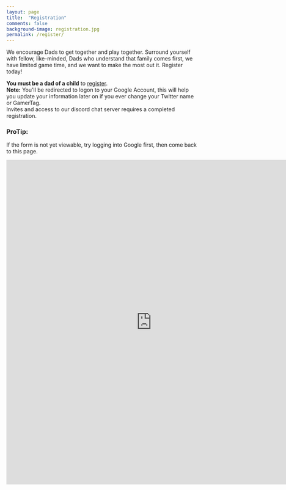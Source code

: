 ```yaml
---
layout: page
title:  "Registration"
comments: false
background-image: registration.jpg
permalink: /register/
---
```

We encourage Dads to get together and play together. Surround yourself with fellow, like-minded, Dads who understand that family comes first, we have limited game time, and we want to make the most out it. Register today!

<div class="alert alert-warning"><strong>You must be a dad of a child</strong> to <a class="alert-link" href="#">register</a>.</div>

<div class="alert alert-info"><strong>Note:</strong> You'll be redirected to logon to your Google Account, this will help you update your information later on if you ever change your Twitter name or GamerTag. </div>
  
<div class="alert alert-primary">
  Invites and access to our discord chat server requires a completed registration.
</div>

<div class="bs-example" data-example-id="contextual-panels">
  <div class="panel panel-success">
    <div class="panel-heading">
      <h3 class="panel-title">ProTip:</h3>
    </div>
    <div class="panel-body">If the form is not yet viewable, try logging into Google first, then come back to this page.</div>
  </div>
</div>

<p><iframe src="https://docs.google.com/forms/d/1ZgX2LAJuZ7kbWHDjoMG5cPYmzYObMCB_3oxll5MBJhE/viewform?embedded=true" width="760" height="850" frameborder="0" marginheight="0" marginwidth="0">Loading...</iframe>
</p>
